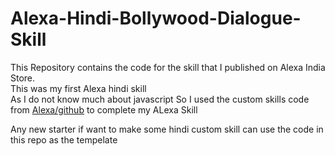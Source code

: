 # Alexa-Hindi-Bollywood-Dialogue-Skill
This Repository contains the code for the skill that I published on Alexa India Store.<br>
This was my first Alexa hindi skill<br>
As I do not know much about javascript 
So I used the custom skills code from
[Alexa/github](https://github.com/alexa) to complete my  ALexa Skill

Any  new starter if want to make some hindi custom skill can use the code in this repo as the tempelate

